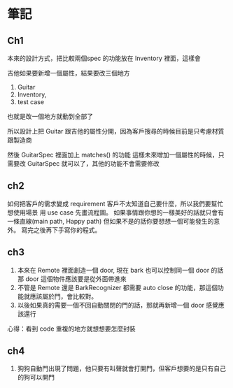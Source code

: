 # 筆記

## Ch1

本來的設計方式，把比較兩個spec 的功能放在 Inventory 裡面，這樣會

吉他如果要新增一個屬性，結果要改三個地方

1. Guitar
2. Inventory,
3. test case

也就是改一個地方就動到全部了

所以設計上把 Guitar 跟吉他的屬性分開，因為客戶搜尋的時候目前是只考慮材質跟製造商

然後 GuitarSpec 裡面加上 matches() 的功能
這樣未來增加一個屬性的時候，只需要改 GuitarSpec 就可以了，其他的功能不會需要修改

## ch2

如何把客戶的需求變成 requirement
客戶不太知道自己要什麼，所以我們要幫忙想使用場景
用 use case 先畫流程圖。
如果事情跟你想的一樣美好的話就只會有一條直線(main path, Happy path)
但如果不是的話你要想想一個可能發生的意外。
寫完之後再下手寫你的程式。

## ch3

1. 本來在 Remote 裡面創造一個 door, 現在 bark 也可以控制同一個 door 的話
那 door 這個物件應該要是從外面帶進來
2. 不管是 Remote 還是 BarkRecognizer 都需要 auto close 的功能，那這個功能就應該屬於門，會比較對。
3. 以後如果真的需要一個不回自動關閉的門的話，那就再新增一個 door 感覺應該還行

心得：看到 code 重複的地方就想想要怎麼封裝

## ch4

1. 狗狗自動門出現了問題，他只要有叫聲就會打開門，但客戶想要的是只有自己的狗可以開門
